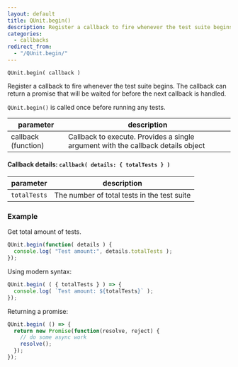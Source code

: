 ```yaml
---
layout: default
title: QUnit.begin()
description: Register a callback to fire whenever the test suite begins.
categories:
  - callbacks
redirect_from:
  - "/QUnit.begin/"
---
```


`QUnit.begin( callback )`

Register a callback to fire whenever the test suite begins. The callback can return a promise that will be waited for before the next callback is handled.

`QUnit.begin()` is called once before running any tests.

| parameter | description |
|-----------|-------------|
| callback (function) | Callback to execute. Provides a single argument with the callback details object |

#### Callback details: `callback( details: { totalTests } )`

| parameter | description |
|-----------|-------------|
| `totalTests` | The number of total tests in the test suite |

### Example

Get total amount of tests.

```js
QUnit.begin(function( details ) {
  console.log( "Test amount:", details.totalTests );
});
```

Using modern syntax:

```js
QUnit.begin( ( { totalTests } ) => {
  console.log( `Test amount: ${totalTests}` );
});
```

Returning a promise:

```js
QUnit.begin( () => {
  return new Promise(function(resolve, reject) {
    // do some async work
    resolve();
  });
});
```
